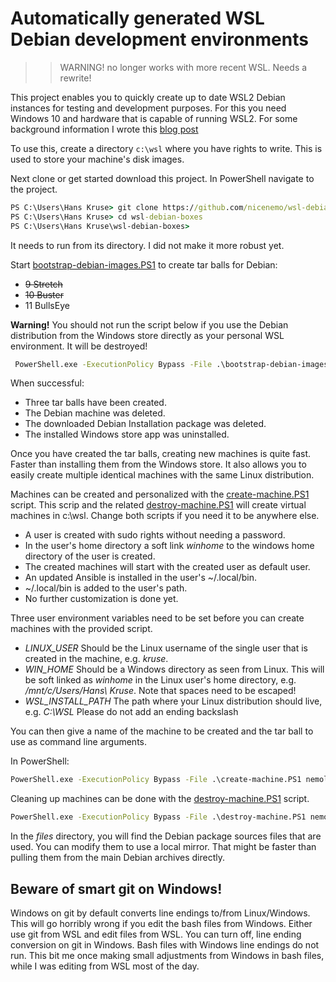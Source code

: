 # Automatically generated WSL Debian development environments

>> WARNING! no longer works with more recent WSL. Needs a rewrite!

This project enables you to quickly create up to date WSL2 Debian instances for testing and
development purposes. For this you need Windows 10 and hardware that is capable of running WSL2.
 For some background information I wrote this [blog post](https://hanskruse.eu/post/2020-07-04-throw_away_wsl_environments/)

To use this, create a directory `c:\wsl` where you have rights to write.
This is used to store your machine's disk images.

Next clone or get started download this project.
In PowerShell navigate to the project.

```cmd
PS C:\Users\Hans Kruse> git clone https://github.com/nicenemo/wsl-debian-boxes
PS C:\Users\Hans Kruse> cd wsl-debian-boxes
PS C:\Users\Hans Kruse\wsl-debian-boxes>
```
It needs to run from its directory. I did not make it more robust yet.

Start [bootstrap-debian-images.PS1](bootstrap-debian-images.PS1)
to create tar balls for Debian:

* ~~9 Stretch~~
* ~~10 Buster~~
* 11 BullsEye

**Warning!** You should not run the script below if you use the Debian distribution
from the Windows store directly as your personal WSL environment. It will be destroyed!

```cmd
 PowerShell.exe -ExecutionPolicy Bypass -File .\bootstrap-debian-images.PS1
```
When successful:

* Three tar balls have been created.
* The Debian machine was deleted.
* The downloaded Debian Installation package was deleted.
* The installed Windows store app was uninstalled.

Once you have created the tar balls, creating new machines is quite fast.
Faster than installing them from the Windows store. It also allows you to
easily create multiple identical machines with the same Linux distribution.

Machines can be created and personalized with the [create-machine.PS1](create-machine.PS1) script.
This scrip and the related  [destroy-machine.PS1](create-machine.PS1) will create virtual machines in c:\wsl.
Change both scripts if you need it to be anywhere else.

* A user is created with sudo rights without needing a password.
* In the user's home directory a soft link _winhome_ to the windows home directory of the user is created.
* The created machines will start with the created user as default user.
* An updated Ansible is installed in the user's ~/.local/bin.
* ~/.local/bin is added to the user's path.
* No further customization is done yet.

Three user environment variables need to be set before you can create machines with the provided script.

* *LINUX_USER* Should be the Linux username of the single user that is created in the machine, e.g. *kruse*.
* *WIN_HOME* Should be a Windows directory as seen from Linux. This will be soft linked as *winhome* in the Linux user's home directory, e.g. */mnt/c/Users/Hans\ Kruse*. Note that spaces need to be escaped!
* *WSL_INSTALL_PATH* The path where your Linux distribution should live, e.g. *C:\WSL* Please do not add an ending backslash

You can then give a name of the machine to be created and the tar ball to use as command line arguments.

In PowerShell:

```cmd
PowerShell.exe -ExecutionPolicy Bypass -File .\create-machine.PS1 nemolinux debian-bullseye.tar
```
Cleaning up machines can be done with the [destroy-machine.PS1](destroy-machine.PS1) script.

```cmd
PowerShell.exe -ExecutionPolicy Bypass -File .\destroy-machine.PS1 nemolinux
```

In the _files_ directory, you will find the Debian package sources files that are used.
You can modify them to use a local mirror. That might be faster than pulling them from
the main Debian archives directly.

## Beware of smart git on Windows!

Windows on git by default converts line endings to/from Linux/Windows.
This will go horribly wrong if you edit the bash files from Windows.
Either use git from WSL and edit files from WSL.
You can turn off, line ending conversion on git in Windows.
Bash files with Windows line endings do not run.
This bit me once making small adjustments from Windows in bash files,
while I was editing from WSL most of the day.

